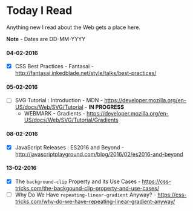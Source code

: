 # Today I Read
Anything new I read about the Web gets a place here.

**Note** - Dates are DD-MM-YYYY
#### 04-02-2016
- [X] CSS Best Practices - Fantasai - http://fantasai.inkedblade.net/style/talks/best-practices/

#### 05-02-2016
- [ ] SVG Tutorial : Introduction - MDN - https://developer.mozilla.org/en-US/docs/Web/SVG/Tutorial - **IN PROGRESS**
    * WEBMARK - Gradients - https://developer.mozilla.org/en-US/docs/Web/SVG/Tutorial/Gradients

#### 08-02-2016
- [x] JavaScript Releases : ES2016 and Beyond - http://javascriptplayground.com/blog/2016/02/es2016-and-beyond

#### 13-02-2016
- [x] The `background-clip` Property and its Use Cases - https://css-tricks.com/the-backgound-clip-property-and-use-cases/
- [ ] Why Do We Have `repeating-linear-gradient` Anyway? - https://css-tricks.com/why-do-we-have-repeating-linear-gradient-anyway/
